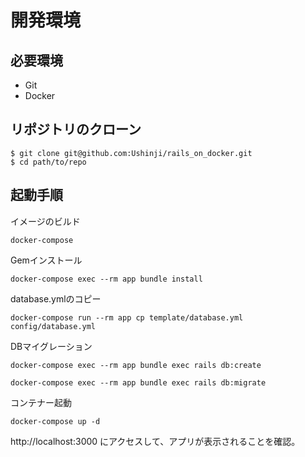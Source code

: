 # 開発環境

## 必要環境

* Git
* Docker

## リポジトリのクローン

```
$ git clone git@github.com:Ushinji/rails_on_docker.git
$ cd path/to/repo
```


## 起動手順

イメージのビルド

```
docker-compose 
```

Gemインストール

```
docker-compose exec --rm app bundle install
```

database.ymlのコピー

```
docker-compose run --rm app cp template/database.yml config/database.yml
```

DBマイグレーション

```
docker-compose exec --rm app bundle exec rails db:create

docker-compose exec --rm app bundle exec rails db:migrate
```

コンテナー起動

```
docker-compose up -d
```

http://localhost:3000 にアクセスして、アプリが表示されることを確認。

